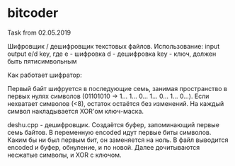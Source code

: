 # bitcoder
Task from 02.05.2019

Шифровщик / дешифровщик текстовых файлов.
Использование: input output e/d key, где
  e - шифровка
  d - дешифровка
  key - ключ, должен быть пятисимвольным

Как работает шифратор:

Первый байт шифруется в последующие семь, занимая пространство в первых нулях символов 
(01101010 -> 1... 1... 0... 1... 0... 1... 0...).
Если нехватает символов (<8), остаток остаётся без изменений.
На каждый символ накладывается XOR'ом ключ-маска.

deshu.cpp - дешифровщик.
Создаётся буфер, запоминающий первые семь байтов.
В переменную encoded идут первые биты символов.
Каким бы ни был первым бит, он заменяется на ноль.
В файл выводится encoded и буфер, обнуление, и по новой.
Далее дочитываются несжатые символы, и XOR с ключом.
